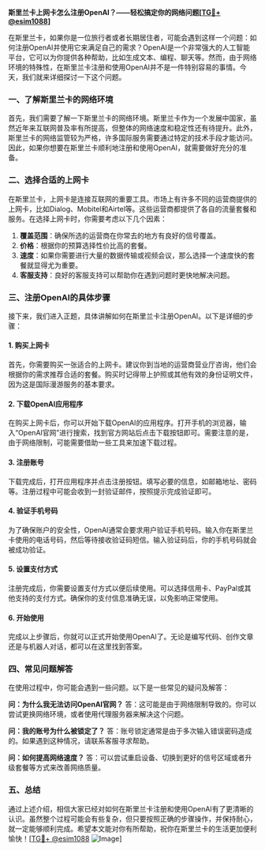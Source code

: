 **斯里兰卡上网卡怎么注册OpenAI？——轻松搞定你的网络问题[[TG💪+ @esim1088](https://t.me/s/esim1088)]**

在斯里兰卡，如果你是一位旅行者或者长期居住者，可能会遇到这样一个问题：如何注册OpenAI并使用它来满足自己的需求？OpenAI是一个非常强大的人工智能平台，它可以为你提供各种帮助，比如生成文本、编程、聊天等。然而，由于网络环境的特殊性，在斯里兰卡注册和使用OpenAI并不是一件特别容易的事情。今天，我们就来详细探讨一下这个问题。

### 一、了解斯里兰卡的网络环境

首先，我们需要了解一下斯里兰卡的网络环境。斯里兰卡作为一个发展中国家，虽然近年来互联网普及率有所提高，但整体的网络速度和稳定性还有待提升。此外，斯里兰卡的网络监管较为严格，许多国际服务需要通过特定的技术手段才能访问。因此，如果你想要在斯里兰卡顺利地注册和使用OpenAI，就需要做好充分的准备。

### 二、选择合适的上网卡

在斯里兰卡，上网卡是连接互联网的重要工具。市场上有许多不同的运营商提供的上网卡，比如Dialog、Mobitel和Airtel等。这些运营商都提供了各自的流量套餐和服务。在选择上网卡时，你需要考虑以下几个因素：

1. **覆盖范围**：确保所选的运营商在你常去的地方有良好的信号覆盖。
2. **价格**：根据你的预算选择性价比高的套餐。
3. **速度**：如果你需要进行大量的数据传输或视频会议，那么选择一个速度快的套餐就显得尤为重要。
4. **客服支持**：良好的客服支持可以帮助你在遇到问题时更快地解决问题。

### 三、注册OpenAI的具体步骤

接下来，我们进入正题，具体讲解如何在斯里兰卡注册OpenAI。以下是详细的步骤：

#### 1. 购买上网卡

首先，你需要购买一张适合的上网卡。建议你到当地的运营商营业厅咨询，他们会根据你的需求推荐合适的套餐。购买时记得带上护照或其他有效的身份证明文件，因为这是国际漫游服务的基本要求。

#### 2. 下载OpenAI应用程序

在购买上网卡后，你可以开始下载OpenAI的应用程序。打开手机的浏览器，输入“OpenAI官网”进行搜索，找到官方网站后点击下载按钮即可。需要注意的是，由于网络限制，可能需要借助一些工具来加速下载过程。

#### 3. 注册账号

下载完成后，打开应用程序并点击注册按钮。填写必要的信息，如邮箱地址、密码等。注册过程中可能会收到一封验证邮件，按照提示完成验证即可。

#### 4. 验证手机号码

为了确保账户的安全性，OpenAI通常会要求用户验证手机号码。输入你在斯里兰卡使用的电话号码，然后等待接收验证码短信。输入验证码后，你的手机号码就会被成功验证。

#### 5. 设置支付方式

注册完成后，你需要设置支付方式以便后续使用。可以选择信用卡、PayPal或其他支持的支付方式。确保你的支付信息准确无误，以免影响正常使用。

#### 6. 开始使用

完成以上步骤后，你就可以正式开始使用OpenAI了。无论是编写代码、创作文章还是与机器人对话，都可以在这里找到答案。

### 四、常见问题解答

在使用过程中，你可能会遇到一些问题。以下是一些常见的疑问及解答：

**问：为什么我无法访问OpenAI官网？**
答：这可能是由于网络限制导致的。你可以尝试更换网络环境，或者使用代理服务器来解决这个问题。

**问：我的账号为什么被锁定了？**
答：账号锁定通常是由于多次输入错误密码造成的。如果遇到这种情况，请联系客服寻求帮助。

**问：如何提高网络速度？**
答：可以尝试重启设备、切换到更好的信号区域或者升级套餐等方式来改善网络质量。

### 五、总结

通过上述介绍，相信大家已经对如何在斯里兰卡注册和使用OpenAI有了更清晰的认识。虽然整个过程可能会有些复杂，但只要按照正确的步骤操作，并保持耐心，就一定能够顺利完成。希望本文能对你有所帮助，祝你在斯里兰卡的生活更加便利愉快！[[TG💪+ @esim1088](https://t.me/s/esim1088) ![Image](https://i.postimg.cc/4NQfJmqS/Snipaste-2025-05-13-00-14-12.png)]